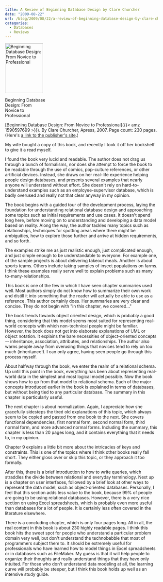 ```yaml
---
title: A Review of Beginning Database Design by Clare Churcher
date: "2009-08-22"
url: /blog/2009/08/22/a-review-of-beginning-database-design-by-clare-churcher/
categories:
  - Databases
  - Reviews
---
```

<div id="attachment_1235" class="wp-caption alignleft" style="width: 135px">
  <a href="{{< amz 1590597699 >}}"><img src="/media/2009/08/beginning_database_design.gif" alt="Beginning Database Design: From Novice to Professional" title="Beginning Database Design: From Novice to Professional" width="125" height="164" class="size-full wp-image-1235" /></a><p class="wp-caption-text">
    Beginning Database Design: From Novice to Professional
  </p>
</div>

[Beginning Database Design: From Novice to Professional]({{< amz 1590597699 >}}). By Clare Churcher, Apress, 2007. Page count: 230 pages. (Here's [a link to the publisher's site](http://www.apress.com/book/view/9781590597699).)

My wife bought a copy of this book, and recently I took it off her bookshelf to give it a read myself.

I found the book very lucid and readable. The author does not drag us through a bunch of formalisms, nor does she attempt to force the book to be readable through the use of comics, pop-culture references, or other artificial devices. Instead, she draws on her real-life experience helping people design databases, and presents several examples that nearly anyone will understand without effort. She doesn't rely on hard-to-understand examples such as an employee-supervisor database, which is badly overused and really not that clear anyway in my opinion.

The book begins with a guided tour of the development process, laying the foundation for understanding relational database design and approaching some topics such as initial requirements and use cases. It doesn't spend long here, before moving on to understanding and developing a data model based on reality. Along the way, the author tackles many topics such as relationships, techniques for spotting areas where there might be ambiguities, how to explore those further and arrive at hidden requirements, and so forth.

The examples strike me as just realistic enough, just complicated enough, and just simple enough to be understandable to everyone. For example one, of the sample projects is about delivering takeout meals. Another is about sports teams. Others include taking samples of insect populations on farms. I think these examples really serve well to explain problems such as many to-many-relationships.

This book is one of the few in which I have seen chapter summaries used well. Most authors simply do not know how to summarize their own work and distill it into something that the reader will actually be able to use as a reference. This author certainly does. Her summaries are very clear and concise. They do not begin with "in this chapter, we covered..."

The book trends towards object oriented design, which is probably a good thing, considering that this model seems most suited for representing real-world concepts with which non-technical people might be familiar. However, the book does not get into elaborate explanations of UML or object notation. It explains the bare necessities of object-oriented concepts -- inheritance, association, attributes, and relationships. The author also warns people away from overusing things that novices tend to rely on too much (inheritance!). I can only agree, having seen people go through this process myself.

About halfway through the book, we enter the realm of a relational schema. Up until this point in the book, everything has been about representing real-world data in the simplest and most logical model possible. Now the book shows how to go from that model to relational schema. Each of the major concepts introduced earlier in the book is explained in terms of databases, but without being tied to any particular database. The summary in this chapter is particularly useful.

The next chapter is about normalization. Again, I appreciate how she gracefully sidesteps the tired old explanations of this topic, which always seem to be copied and pasted from one book to the next. She covers functional dependencies, first normal form, second normal form, third normal form, and more advanced normal forms. Including the summary, this chapter is less than 20 pages long, and it contains everything that it needs to, in my opinion.

Chapter 9 explains a little bit more about the intricacies of keys and constraints. This is one of the topics where I think other books really fall short. They either gloss over or skip this topic, or they approach it too formally.

After this, there is a brief introduction to how to write queries, which straddles the divide between relational and everyday terminology. Next up is a chapter on user interfaces, followed by a brief look at other ways to represent the data model, such as object-oriented databases. Personally, I feel that this section adds less value to the book, because 99% of people are going to be using relational databases. However, there is a very nice section on using Excel spreadsheets, which is probably even more useful than databases for a lot of people. It is certainly less often covered in the literature elsewhere.

There is a concluding chapter, which is only four pages long. All in all, the real content in this book is about 230 highly readable pages. I think this book hits the sweet spot for people who understand a particular problem domain very well, but don't understand the technobabble that most of programmers subject them to. It should be extremely useful for professionals who have learned how to model things in Excel spreadsheets or in databases such as FileMaker. My guess is that it will help people to organize their thoughts and really understand things that they have only intuited. For those who don't understand data modeling at all, the learning curve will probably be steeper, but I think this book holds up well as an intensive study guide.


